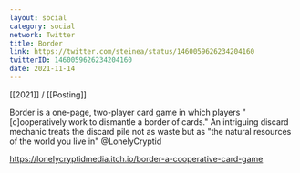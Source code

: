 ```yaml
---
layout: social
category: social
network: Twitter
title: Border
link: https://twitter.com/steinea/status/1460059626234204160
twitterID: 1460059626234204160
date: 2021-11-14
---
```


[[2021]] / [[Posting]]

Border is a one-page, two-player card game in which players "[c]ooperatively work to dismantle a border of cards." An intriguing discard mechanic treats the discard pile not as waste but as "the natural resources of the world you live in" @LonelyCryptid

<https://lonelycryptidmedia.itch.io/border-a-cooperative-card-game>
